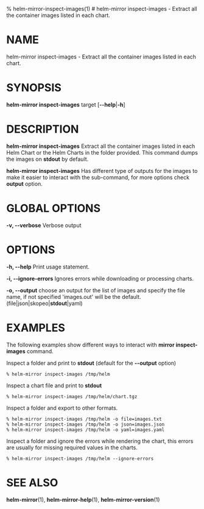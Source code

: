 % helm-mirror-inspect-images(1) # helm-mirror inspect-images - Extract all the container images listed in each chart.
# NAME
helm-mirror inspect-images - Extract all the container images listed in each chart.

# SYNOPSIS
**helm-mirror inspect-images** target
[**--help**|**-h**]

# DESCRIPTION
**helm-mirror inspect-images** Extract all the container images listed in each Helm Chart or
the Helm Charts in the folder provided. This command dumps the images on
**stdout** by default.

**helm-mirror inspect-images** Has different type of outputs for the images to make
it easier to interact with the sub-command, for more options check **output**
option.

# GLOBAL OPTIONS

**-v, --verbose**
  Verbose output

# OPTIONS

**-h, --help**
  Print usage statement.

**-i, --ignore-errors**
  Ignores errors while downloading or processing charts.

**-o, --output**
  choose an output for the list of images and specify the file name, if not specified 'images.out' will be the default.
  (file|json|skopeo|**stdout**|yaml)

# EXAMPLES
The following examples show different ways to interact with **mirror inspect-images**
command.

Inspect a folder and print to **stdout** (default for the **--output** option)
```
% helm-mirror inspect-images /tmp/helm
```

Inspect a chart file and print to **stdout**
```
% helm-mirror inspect-images /tmp/helm/chart.tgz
```

Inspect a folder and export to other formats.
```
% helm-mirror inspect-images /tmp/helm -o file=images.txt
% helm-mirror inspect-images /tmp/helm -o json=images.json
% helm-mirror inspect-images /tmp/helm -o yaml=images.yaml
```

Inspect a folder and ignore the errors while rendering the chart, this
errors are usually for missing required values in the charts.
```
% helm-mirror inspect-images /tmp/helm --ignore-errors
```

# SEE ALSO
**helm-mirror**(1),
**helm-mirror-help**(1),
**helm-mirror-version**(1)
